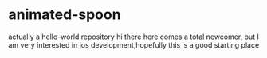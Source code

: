 # animated-spoon
actually a hello-world repository
hi there
here comes a total newcomer, but I am very interested in ios development,hopefully this is a good starting place
